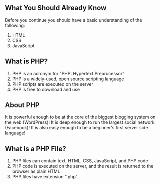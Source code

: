 What You Should Already Know
-------------------------------
Before you continue you should have a basic understanding of the following:
1. HTML
2. CSS
3. JavaScript

What is PHP?
---------------
1. PHP is an acronym for "PHP: Hypertext Preprocessor"
2. PHP is a widely-used, open source scripting language
3. PHP scripts are executed on the server
4. PHP is free to download and use

About PHP
----------
It is powerful enough to be at the core of the biggest blogging system on the web (WordPress)!
It is deep enough to run the largest social network (Facebook)!
It is also easy enough to be a beginner's first server side language!

What is a PHP File?
--------------------
1. PHP files can contain text, HTML, CSS, JavaScript, and PHP code
2. PHP code is executed on the server, and the result is returned to the browser as plain HTML
3. PHP files have extension ".php"


